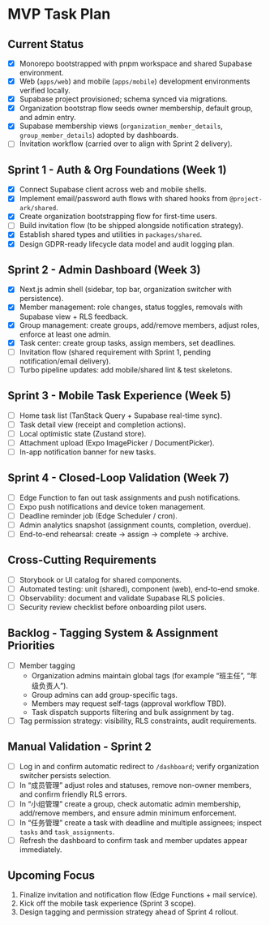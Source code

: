 # MVP Task Plan

## Current Status
- [x] Monorepo bootstrapped with pnpm workspace and shared Supabase environment.
- [x] Web (`apps/web`) and mobile (`apps/mobile`) development environments verified locally.
- [x] Supabase project provisioned; schema synced via migrations.
- [x] Organization bootstrap flow seeds owner membership, default group, and admin entry.
- [x] Supabase membership views (`organization_member_details`, `group_member_details`) adopted by dashboards.
- [ ] Invitation workflow (carried over to align with Sprint 2 delivery).

## Sprint 1 - Auth & Org Foundations (Week 1)
- [x] Connect Supabase client across web and mobile shells.
- [x] Implement email/password auth flows with shared hooks from `@project-ark/shared`.
- [x] Create organization bootstrapping flow for first-time users.
- [ ] Build invitation flow (to be shipped alongside notification strategy).
- [x] Establish shared types and utilities in `packages/shared`.
- [x] Design GDPR-ready lifecycle data model and audit logging plan.

## Sprint 2 - Admin Dashboard (Week 3)
- [x] Next.js admin shell (sidebar, top bar, organization switcher with persistence).
- [x] Member management: role changes, status toggles, removals with Supabase view + RLS feedback.
- [x] Group management: create groups, add/remove members, adjust roles, enforce at least one admin.
- [x] Task center: create group tasks, assign members, set deadlines.
- [ ] Invitation flow (shared requirement with Sprint 1, pending notification/email delivery).
- [ ] Turbo pipeline updates: add mobile/shared lint & test skeletons.

## Sprint 3 - Mobile Task Experience (Week 5)
- [ ] Home task list (TanStack Query + Supabase real-time sync).
- [ ] Task detail view (receipt and completion actions).
- [ ] Local optimistic state (Zustand store).
- [ ] Attachment upload (Expo ImagePicker / DocumentPicker).
- [ ] In-app notification banner for new tasks.

## Sprint 4 - Closed-Loop Validation (Week 7)
- [ ] Edge Function to fan out task assignments and push notifications.
- [ ] Expo push notifications and device token management.
- [ ] Deadline reminder job (Edge Scheduler / cron).
- [ ] Admin analytics snapshot (assignment counts, completion, overdue).
- [ ] End-to-end rehearsal: create -> assign -> complete -> archive.

## Cross-Cutting Requirements
- [ ] Storybook or UI catalog for shared components.
- [ ] Automated testing: unit (shared), component (web), end-to-end smoke.
- [ ] Observability: document and validate Supabase RLS policies.
- [ ] Security review checklist before onboarding pilot users.

## Backlog - Tagging System & Assignment Priorities
- [ ] Member tagging
  - Organization admins maintain global tags (for example “班主任”, “年级负责人”).
  - Group admins can add group-specific tags.
  - Members may request self-tags (approval workflow TBD).
  - Task dispatch supports filtering and bulk assignment by tag.
- [ ] Tag permission strategy: visibility, RLS constraints, audit requirements.

## Manual Validation - Sprint 2
- [ ] Log in and confirm automatic redirect to `/dashboard`; verify organization switcher persists selection.
- [ ] In “成员管理” adjust roles and statuses, remove non-owner members, and confirm friendly RLS errors.
- [ ] In “小组管理” create a group, check automatic admin membership, add/remove members, and ensure admin minimum enforcement.
- [ ] In “任务管理” create a task with deadline and multiple assignees; inspect `tasks` and `task_assignments`.
- [ ] Refresh the dashboard to confirm task and member updates appear immediately.

## Upcoming Focus
1. Finalize invitation and notification flow (Edge Functions + mail service).
2. Kick off the mobile task experience (Sprint 3 scope).
3. Design tagging and permission strategy ahead of Sprint 4 rollout.

